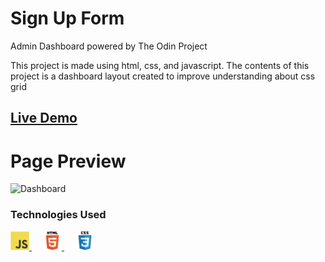# Sign Up Form

Admin Dashboard powered by The Odin Project

This project is made using html, css, and javascript. The contents of this project is a dashboard layout created to improve understanding about css grid

## [Live Demo](https://agahafiz04.github.io/admin-dashboard-odinproject/)

# Page Preview
![Dashboard](https://github.com/agahafiz04/admin-dashboard-odinproject/assets/139210360/73e9f5b9-46ff-4823-b603-e5ae2ec3687b)

### Technologies Used
<a href="https://developer.mozilla.org/en-US/docs/Web/JavaScript" target="_blank" rel="noreferrer"> <img src="https://raw.githubusercontent.com/devicons/devicon/master/icons/javascript/javascript-original.svg" alt="javascript" width="30" height="30"/> </a> &emsp; <a href="https://www.w3.org/html/" target="_blank" rel="noreferrer"> <img src="https://raw.githubusercontent.com/devicons/devicon/master/icons/html5/html5-original-wordmark.svg" alt="html5" width="30" height="30"/> </a> &emsp; <a href="https://www.w3schools.com/css/" target="_blank" rel="noreferrer"> <img src="https://raw.githubusercontent.com/devicons/devicon/master/icons/css3/css3-original-wordmark.svg" alt="css3" width="30" height="30"/> </a>
